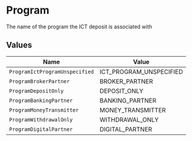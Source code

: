 # Program

The name of the program the ICT deposit is associated with


## Values

| Name                           | Value                          |
| ------------------------------ | ------------------------------ |
| `ProgramIctProgramUnspecified` | ICT_PROGRAM_UNSPECIFIED        |
| `ProgramBrokerPartner`         | BROKER_PARTNER                 |
| `ProgramDepositOnly`           | DEPOSIT_ONLY                   |
| `ProgramBankingPartner`        | BANKING_PARTNER                |
| `ProgramMoneyTransmitter`      | MONEY_TRANSMITTER              |
| `ProgramWithdrawalOnly`        | WITHDRAWAL_ONLY                |
| `ProgramDigitalPartner`        | DIGITAL_PARTNER                |